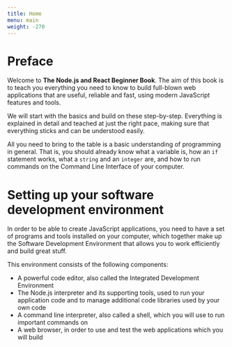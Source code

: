```yaml
---
title: Home
menu: main
weight: -270
---
```


# Preface

Welcome to **The Node.js and React Beginner Book**. The aim of this book is to teach you everything you need to know to build full-blown web applications that are useful, reliable and fast, using modern JavaScript features and tools.

We will start with the basics and build on these step-by-step. Everything is explained in detail and teached at just the right pace, making sure that everything sticks and can be understood easily.

All you need to bring to the table is a basic understanding of programming in general. That is, you should already know what a variable is, how an `if` statement works, what a `string` and an `integer` are, and how to run commands on the Command Line Interface of your computer.


# Setting up your software development environment

In order to be able to create JavaScript applications, you need to have a set of programs and tools installed on your computer, which together make up the Software Development Environment that allows you to work efficiently and build great stuff.

This environment consists of the following components:

- A powerful code editor, also called the Integrated Development Environment
- The Node.js interpreter and its supporting tools, used to run your application code and to manage additional code libraries used by your own code
- A command line interpreter, also called a shell, which you will use to run important commands on
- A web browser, in order to use and test the web applications which you will build
